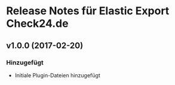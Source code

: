 # Release Notes für Elastic Export Check24.de

## v1.0.0 (2017-02-20)

### Hinzugefügt
- Initiale Plugin-Dateien hinzugefügt